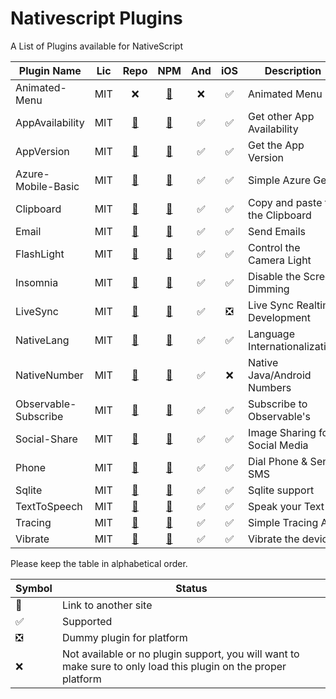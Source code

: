 # Nativescript Plugins
A List of Plugins available for NativeScript

| Plugin Name | Lic | Repo | NPM | And | iOS | Description |
|-------------|-----|:----:|:---:|:------:|:---:|-------------|
| Animated-Menu | MIT | :x: | [:link:](https://www.npmjs.com/package/nativescript-animated-menu) | :x: | :white_check_mark: | Animated Menu |
| AppAvailability | MIT | [:link:](https://github.com/eddyverbruggen/nativescript-appavailability) | [:link:](https://www.npmjs.com/package/nativescript-appavailability) | :white_check_mark: | :white_check_mark: | Get other App Availability |
| AppVersion | MIT | [:link:](https://www.npmjs.com/package/nativescript-appversion) | [:link:](https://github.com/eddyverbruggen/nativescript-appversion) | :white_check_mark: | :white_check_mark: | Get the App Version |
| Azure-Mobile-Basic | MIT | [:link:](https://github.com/alexziskind1/NativeScript-Azure-Mobile-Services-Module-Basic) | [:link:](https://www.npmjs.com/package/nativescript-azure-mobile-basic) | :white_check_mark: | :white_check_mark: | Simple Azure Get |
| Clipboard | MIT | [:link:](https://github.com/eddyverbruggen/nativescript-clipboard) | [:link:](https://www.npmjs.com/package/nativescript-clipboard) | :white_check_mark: | :white_check_mark: | Copy and paste to the Clipboard |
| Email | MIT | [:link:](https://github.com/eddyverbruggen/nativescript-email) | [:link:](https://www.npmjs.com/package/nativescript-email) | :white_check_mark: | :white_check_mark: | Send Emails |
| FlashLight | MIT | [:link:](https://github.com/tjvantoll/nativescript-flashlight) | [:link:](https://www.npmjs.com/package/nativescript-flashlight) | :white_check_mark: | :white_check_mark: | Control the Camera Light |
| Insomnia | MIT | [:link:](https://github.com/eddyverbruggen/nativescript-insomnia) | [:link:](https://www.npmjs.com/package/nativescript-insomnia) | :white_check_mark: | :white_check_mark: | Disable the Screen Dimming |
| LiveSync | MIT | [:link:](https://github.com/nathanaela/nativescript-livesync) | [:link:](https://www.npmjs.com/package/nativescript-livesync) | :white_check_mark: | :negative_squared_cross_mark: | Live Sync Realtime Development |
| NativeLang | MIT | [:link:](https://github.com/alejonext/NativeLang) | [:link:](https://www.npmjs.com/package/nativelang) | :white_check_mark: | :white_check_mark: | Language Internationalization |
| NativeNumber| MIT | [:link:](https://github.com/alejonext/NativeNumber) | [:link:](https://www.npmjs.com/package/nativenumber) | :white_check_mark: | :x: | Native Java/Android Numbers |
| Observable-Subscribe | MIT | [:link:](https://github.com/alexziskind1/nativescript-observable-subscribe) | [:link:](https://www.npmjs.com/package/nativescript-observable-subscribe) | :white_check_mark: | :white_check_mark: | Subscribe to Observable's |
| Social-Share | MIT | [:link:](https://github.com/tjvantoll/nativescript-social-share) | [:link:](https://www.npmjs.com/package/nativescript-social-share) | :white_check_mark: | :white_check_mark: | Image Sharing for Social Media |
| Phone | MIT | [:link:](https://github.com/msywensky/nativescript-phone) | [:link:](https://www.npmjs.com/package/nativescript-phone) | :white_check_mark: | :white_check_mark: | Dial Phone & Send SMS |
| Sqlite | MIT | [:link:](https://github.com/nathanaela/nativescript-sqlite) | [:link:](https://www.npmjs.com/package/nativescript-sqlite) | :white_check_mark: | :white_check_mark: | Sqlite support |
| TextToSpeech | MIT | [:link:](https://github.com/anarchicknight/nativescript-texttospeech) | [:link:](https://www.npmjs.com/package/nativescript-texttospeech) | :white_check_mark: | :white_check_mark: | Speak your Text |
| Tracing | MIT | [:link:](https://github.com/nathanaela/nativescript-tracing) | [:link:](https://www.npmjs.com/package/nativescript-tracing) | :white_check_mark: | :white_check_mark: | Simple Tracing API |
| Vibrate | MIT | [:link:](https://github.com/anarchicknight/nativescript-vibrate) | [:link:](https://www.npmjs.com/package/nativescript-vibrate) | :white_check_mark: | :white_check_mark: | Vibrate the device |

Please keep the table in alphabetical order.  

| Symbol | Status |
|--------|--------|
| :link: | Link to another site |
| :white_check_mark: | Supported |
| :negative_squared_cross_mark: | Dummy plugin for platform |
| :x: | Not available or no plugin support, you will want to make sure to only load this plugin on the proper platform |